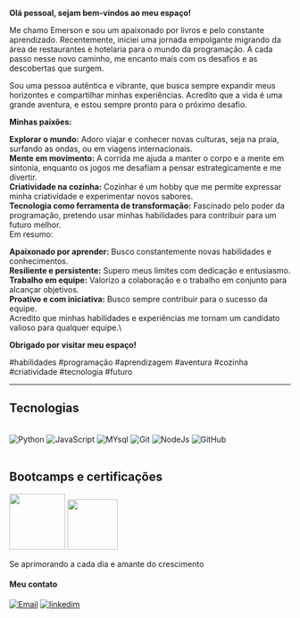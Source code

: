 **Olá pessoal, sejam bem-vindos ao meu espaço!**

Me chamo Emerson e sou um apaixonado por livros e pelo constante aprendizado. Recentemente, iniciei uma jornada empolgante migrando da área de restaurantes e hotelaria para o mundo da programação. A cada passo nesse novo caminho, me encanto mais com os desafios e as descobertas que surgem.

Sou uma pessoa autêntica e vibrante, que busca sempre expandir meus horizontes e compartilhar minhas experiências. Acredito que a vida é uma grande aventura, e estou sempre pronto para o próximo desafio.

**Minhas paixões:**

**Explorar o mundo:** Adoro viajar e conhecer novas culturas, seja na praia, surfando as ondas, ou em viagens internacionais.\
**Mente em movimento:** A corrida me ajuda a manter o corpo e a mente em sintonia, enquanto os jogos me desafiam a pensar estrategicamente e me divertir.\
**Criatividade na cozinha:** Cozinhar é um hobby que me permite expressar minha criatividade e experimentar novos sabores.\
**Tecnologia como ferramenta de transformação:** Fascinado pelo poder da programação, pretendo usar minhas habilidades para contribuir para um futuro melhor.\
Em resumo:

**Apaixonado por aprender:** Busco constantemente novas habilidades e conhecimentos.\
**Resiliente e persistente:** Supero meus limites com dedicação e entusiasmo.\
**Trabalho em equipe:** Valorizo a colaboração e o trabalho em conjunto para alcançar objetivos.\
**Proativo e com iniciativa:** Busco sempre contribuir para o sucesso da equipe.\
Acredito que minhas habilidades e experiências me tornam um candidato valioso para qualquer equipe.\

**Obrigado por visitar meu espaço!**

#habilidades #programação #aprendizagem #aventura #cozinha #criatividade #tecnologia #futuro


-------
## Tecnologias

<div style="display: inline_block"><br/>
    <img aling="center" alt="Python" src="https://img.shields.io/badge/Python-3776AB?style=for-the-badge&logo=python&logoColor=white" />
     <img aling="center" alt="JavaScript" src="https://img.shields.io/badge/JavaScript-F7DF1E?style=for-the-badge&logo=javascript&logoColor=black" />
      <img aling="center" alt="MYsql" src="https://img.shields.io/badge/MySQL-00000F?style=for-the-badge&logo=mysql&logoColor=white" />
    <img aling="center" alt="Git" src="https://img.shields.io/badge/GIT-E44C30?style=for-the-badge&logo=git&logoColor=white" />
    <img aling="center" alt="NodeJs" src="https://img.shields.io/badge/Node.js-43853D?style=for-the-badge&logo=node.js&logoColor=white" />
    <img aling="center" alt="GitHub" src="https://img.shields.io/badge/GitHub-100000?style=for-the-badge&logo=github&logoColor=white" />
</div><br/>

## Bootcamps e certificações 
[<img src="https://hermes.dio.me/tracks/55e7040f-775b-47e5-a8fb-69d002ca17a9.png" height="100"></a>](https://web.dio.me/track/formacao-javascript-developer)
[<img src="https://hermes.dio.me/tracks/bc454148-6e72-4047-95cc-d516706ae405.png" height="90"></a>](https://web.dio.me/track/formacao-sql-db-specialist)



Se aprimorando a cada dia e amante do crescimento
    
#### Meu contato

[![Email](https://img.shields.io/badge/Gmail-D14836?style=for-the-badge&logo=gmail&logoColor=white)](mailto:emerson.romana@gmail.com)
[![linkedim](https://img.shields.io/badge/LinkedIn-0077B5?style=for-the-badge&logo=linkedin&logoColor=white)](https://www.linkedin.com/in/emerson-romana-senna-b68a46277/)
